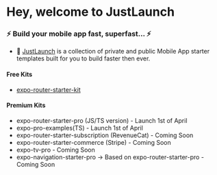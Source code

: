 # Hey, welcome to JustLaunch

### ⚡ Build your mobile app fast, superfast... ⚡
- 📱 [JustLaunch](https://justlaunch.app) is a collection of private and public Mobile App starter templates built for you to build faster then ever.

#### Free Kits
- [expo-router-starter-kit](https://github.com/justlaunch-app/expo-router-starter-kit) 

#### Premium Kits
- expo-router-starter-pro (JS/TS version) - Launch 1st of April
- expo-pro-examples(TS) - Launch 1st of April
- expo-router-starter-subscription (RevenueCat) - Coming Soon
- expo-router-starter-commerce (Stripe) - Coming Soon
- expo-tv-pro - Coming Soon
- expo-navigation-starter-pro -> Based on expo-router-starter-pro - Coming Soon

